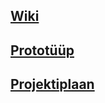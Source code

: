 ## [Wiki](https://github.com/madiskar/utwebproject/wiki)

## [Prototüüp](https://github.com/madiskar/utwebproject/wiki/Prototüüp/)

## [Projektiplaan](https://github.com/madiskar/wasdreviews/wiki/Projektiplaan)
